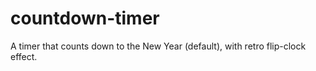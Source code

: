 # countdown-timer
A timer that counts down to the New Year (default), with retro flip-clock effect.
